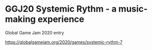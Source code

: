 # GGJ20 Systemic Rythm - a music-making experience

Global Game Jam 2020 entry

https://globalgamejam.org/2020/games/systemic-rythm-7
